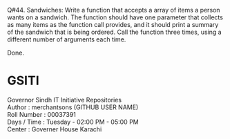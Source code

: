 Q#44. Sandwiches: Write a function that accepts a array of items a person wants on a sandwich.
      The function should have one parameter that collects as many items as the function call 
      provides, and it should print a summary of the sandwich that is being ordered. Call the 
      function three times, using a different number of arguments each time.


Done.


# GSITI
Governor Sindh IT Initiative Repositories <br>
Author       : merchantsons (GITHUB USER NAME) <br>
Roll Number  : 00037391 <br>
Days / Time  : Tuesday - 02:00 PM - 05:00 PM <br>
Center       : Governer House Karachi <br>